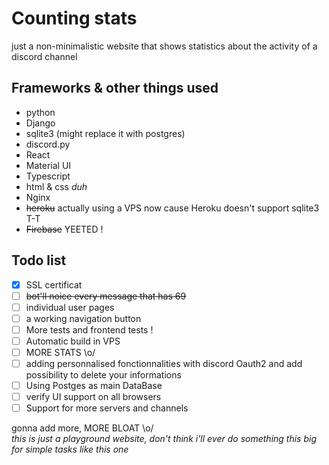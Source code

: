 # Counting stats

just a non-minimalistic website that shows statistics about the activity of a discord channel

## Frameworks & other things used

- python
- Django
- sqlite3 (might replace it with postgres)
- discord.py
- React
- Material UI
- Typescript
- html & css _duh_
- Nginx
- ~~heroku~~ actually using a VPS now cause Heroku doesn't support sqlite3 T-T
- ~~Firebase~~ YEETED !

## Todo list

- [X] SSL certificat 
- [ ] ~~bot'll noice every message that has 69~~
- [ ] individual user pages
- [ ] a working navigation button
- [ ] More tests and frontend tests !
- [ ] Automatic build in VPS
- [ ] MORE STATS \o/
- [ ] adding personnalised fonctionnalities with discord Oauth2 and add possibility to delete your informations
- [ ] Using Postges as main DataBase
- [ ] verify UI support on all browsers
- [ ] Support for more servers and channels

gonna add more, MORE BLOAT \o/  
_this is just a playground website, don't think i'll ever do something this big for simple tasks like this one_
